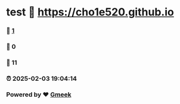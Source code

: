 # test :link: https://cho1e520.github.io 
### :page_facing_up: [1](https://cho1e520.github.io/tag.html) 
### :speech_balloon: 0 
### :hibiscus: 11 
### :alarm_clock: 2025-02-03 19:04:14 
### Powered by :heart: [Gmeek](https://github.com/Meekdai/Gmeek)
